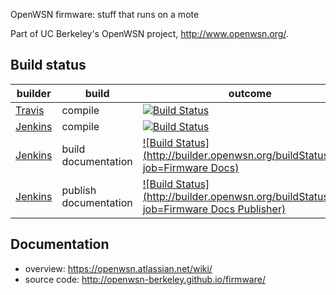 OpenWSN firmware: stuff that runs on a mote

Part of UC Berkeley's OpenWSN project, http://www.openwsn.org/.

Build status
------------

|              builder                                                   |      build            | outcome
| ---------------------------------------------------------------------- | --------------------- | -------
| [Travis](https://travis-ci.org/openwsn-berkeley/openwsn-fw)            | compile               | [![Build Status](https://travis-ci.org/openwsn-berkeley/openwsn-fw.png?branch=develop)](https://travis-ci.org/openwsn-berkeley/openwsn-fw)
| [Jenkins](http://builder.openwsn.org/job/Firmware/)                    | compile               | [![Build Status](http://builder.openwsn.org/job/Firmware/badge/icon)](http://builder.openwsn.org/job/Firmware/)
| [Jenkins](http://builder.openwsn.org/job/Firmware%20Docs/)             | build documentation   | [![Build Status](http://builder.openwsn.org/buildStatus/icon?job=Firmware Docs)](http://builder.openwsn.org/job/Firmware%20Docs/)
| [Jenkins](http://builder.openwsn.org/job/Firmware%20Docs%20Publisher/) | publish documentation | [![Build Status](http://builder.openwsn.org/buildStatus/icon?job=Firmware Docs Publisher)](http://builder.openwsn.org/job/Firmware%20Docs%20Publisher/)

Documentation
-------------

- overview: https://openwsn.atlassian.net/wiki/
- source code: http://openwsn-berkeley.github.io/firmware/
